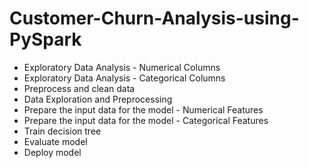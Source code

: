 # Customer-Churn-Analysis-using-PySpark
+ Exploratory Data Analysis  - Numerical Columns   
+ Exploratory Data Analysis - Categorical Columns 
+ Preprocess and clean data 
+ Data Exploration and Preprocessing 
+ Prepare the input data for the model - Numerical Features  
+  Prepare the input data for the model  - Categorical Features  
+ Train  decision tree  
+ Evaluate  model  
+ Deploy  model
